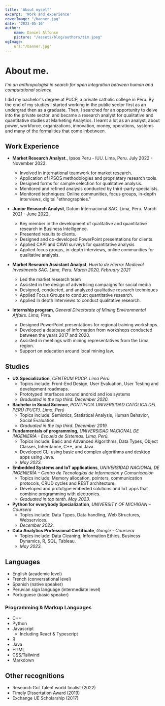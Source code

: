```yaml
---
title: 'About myself'
excerpt: 'Work and experience'
coverImage: "/banner.jpg"
date: '2023-05-16'
author: 
    name: Daniel Alfonso
    picture: "/assets/blog/authors/tim.jpeg"
ogImage:
    url:"/banner.jpg"
---
```

# About me.

*I'm an anthropologist in search for open integration between human and computational science.*

I did my bachelor's degree at PUCP, a private catholic college in Peru. By the end of my studies I started working in the public sector first as an undergrad then as a graduate. Then, I searched for an opportunity to delve into the private sector, and became a research analyst for qualitative and quantitative studies at Marketing Analytics. I learnt a lot as an analyst, about power, workforce, organizations, innovation, money, operations, systems and many of the formalities that come inbetween.

## Work Experience

- **Market Research Analyst.**, Ipsos Peru - IUU. Lima, Peru. July 2022 - November 2022.
    - Involved in international teamwork for market research.
    - Application of IPSOS methodologies and proprietary research tools.
    - Designed forms for sample selection for qualitative analysis.
    - Monitored and refined analysis conducted by third-party specialists.
    - Monitored techniques: Online communities, focus groups, in-depth interviews, digital "ethnographies."

- **Junior Research Analyst**, Datum Internacional SAC. Lima, Peru. March 2021 - June 2022.
    - Key member in the development of qualitative and quantitative research in Business Intelligence.
    - Presented results to clients.
    - Designed and co-developed PowerPoint presentations for clients.
    - Applied CAPI and CAWI surveys for quantitative analysis
    - Applied focus groups, in-depth interviews, online communities for qualitative analysis.

- **Market Research Assistant Analyst**, _Huerta de Hierro: Medieval Investments SAC. Lima, Peru. March 2020, February 2021_
    - Led the market research team
    - Assisted in the design of advertising campaigns for social media
    - Designed, conducted, and analyzed qualitative research techniques
    - Applied Focus Groups to conduct quantitative research.
    - Applied In depth Interviews to conduct qualitative research.

- **Internship program**, _General Directorate of Mining Environmental Affairs. Lima, Peru._
    - Designed PowerPoint presentations for regional training workshops.
    - Developed a database of information from workshops conducted between the years 2017 and 2020.
    - Assisted in meetings with mining representatives from the Lima region.
    - Support on education around local mining law.

## Studies

- **UX Specialization**, _CENTRUM PUCP. Lima Perú_
    - Topics include: Front-End Design, User Evaluation, User Testing and development roadmaps.
    - Prototyped Interfaces around android and ios systems
    - _Graduated in the top third. December 2020._
- **Bachelor in Social Science**, _PONTIFICIA UNIVERSIDAD CATÓLICA DEL PERÚ (PUCP). Lima, Perú_
    - Topics include: Semiotics, Statistical Analysis, Human Behavior, Social Evaluation. 
    - _Graduated in the top third. December 2019._
- **Fundamentals of programming**, _UNIVERSIDAD NACIONAL DE INGENIERÍA - Escuela de Sistemas. Lima, Perú._
    - Topics include: Basic and Advanced Algorithms, Data Types, Object Classes, Inheritance, C++, and Java.
    - Developed CLI using basic and complex algorithms and desktop apps using Java.
    - _May 2023._
- **Embedded Systems and IoT applications**, _UNIVERSIDAD NACIONAL DE INGENIERÍA – Centro de Tecnologías de Información y Comunicación_
    - Topics include: Memory allocation, pointers, communication protocols, CRUD cycles and REST architecture.
    - Developed and prototype embeded solutions and IoT apps that combine programming with electronics.
    - _Graduated in top tenth. May 2023._
- **Python for everybody Specialization**, _UNIVERSITY OF MICHIGAN – Coursera_
    - Topics include: Data Types, Data handling, Web Structures, Webservices.
    - _December 2022._
- **Data Analytics Professional Certificate**, _Google - Coursera_
    - Topics include: Data Cleaning, Information Ethics, Business Dynamics, R, SQL, Tableau.
    - _May 2023._

## Languages
- English (academic level)
- French (conversational level)
- Spanish (native speaker)
- Peruvian sign language (intermediate level)
- Portuguese (basic speaker)
### Programming & Markup Languages
- C++
- Python
- Javascript
    - Including React & Typescript
- R
- Java
- HTML
- CSS/Tailwind
- Markdown

## Other recognitions
- Research Got Talent world finalist (2022)
- Timely Dissertation Award (2019)
- Exchange UE Scholarship (2017)
